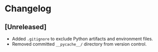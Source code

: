 # Changelog

## [Unreleased]
- Added `.gitignore` to exclude Python artifacts and environment files.
- Removed committed `__pycache__/` directory from version control.
